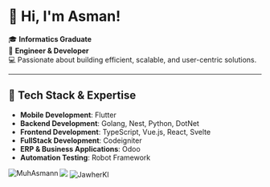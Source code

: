 
# 👋 Hi, I'm Asman!

🎓 **Informatics Graduate**  
🔧 **Engineer & Developer**  
💻 Passionate about building efficient, scalable, and user-centric solutions.

---

## 🚀 Tech Stack & Expertise
- **Mobile Development**: Flutter  
- **Backend Development**: Golang, Nest, Python, DotNet
- **Frontend Development**: TypeScript, Vue.js, React, Svelte
- **FullStack Development**: Codeigniter  
- **ERP & Business Applications**: Odoo  
- **Automation Testing**: Robot Framework

<pictuter>
   <img align="left" src="https://github-readme-stats.vercel.app/api/top-langs?username=MuhAsmann&show_icons=true&locale=en&layout=compact" alt="MuhAsmann"/>
</pictuter>
<picture>
  <source
    srcset="https://github-readme-stats.vercel.app/api?username=MuhAsmann&show_icons=true&theme=dark"
    media="(prefers-color-scheme: dark)"
  />
  <source
    srcset="https://github-readme-stats.vercel.app/api?username=MuhAsmann&show_icons=true"
    media="(prefers-color-scheme: light), (prefers-color-scheme: no-preference)"
  />
  <img src="https://github-readme-stats.vercel.app/api?username=MuhAsmann&show_icons=true" />
</picture>

<picture>
<img align="center" src="https://github-readme-activity-graph.vercel.app/graph/?username=MuhAsmann&bg_color=RRGGBBAA&title_color=00abf0&color=00abf0&line=00abf0&point=DEDEDE&hide_border=true&custom_title=Contribution%E2%A0%80Graph" alt="JawherKl"/>
</picture>

